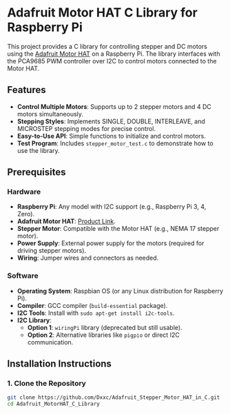 # Adafruit Motor HAT C Library for Raspberry Pi

This project provides a C library for controlling stepper and DC motors using the [Adafruit Motor HAT](https://www.adafruit.com/product/2348) on a Raspberry Pi. The library interfaces with the PCA9685 PWM controller over I2C to control motors connected to the Motor HAT.

## Features

- **Control Multiple Motors**: Supports up to 2 stepper motors and 4 DC motors simultaneously.
- **Stepping Styles**: Implements SINGLE, DOUBLE, INTERLEAVE, and MICROSTEP stepping modes for precise control.
- **Easy-to-Use API**: Simple functions to initialize and control motors.
- **Test Program**: Includes `stepper_motor_test.c` to demonstrate how to use the library.

## Prerequisites

### Hardware

- **Raspberry Pi**: Any model with I2C support (e.g., Raspberry Pi 3, 4, Zero).
- **Adafruit Motor HAT**: [Product Link](https://www.adafruit.com/product/2348).
- **Stepper Motor**: Compatible with the Motor HAT (e.g., NEMA 17 stepper motor).
- **Power Supply**: External power supply for the motors (required for driving stepper motors).
- **Wiring**: Jumper wires and connectors as needed.

### Software

- **Operating System**: Raspbian OS (or any Linux distribution for Raspberry Pi).
- **Compiler**: GCC compiler (`build-essential` package).
- **I2C Tools**: Install with `sudo apt-get install i2c-tools`.
- **I2C Library**:
  - **Option 1**: `wiringPi` library (deprecated but still usable).
  - **Option 2**: Alternative libraries like `pigpio` or direct I2C communication.

## Installation Instructions

### 1. Clone the Repository

```bash
git clone https://github.com/Dxxc/Adafruit_Stepper_Motor_HAT_in_C.git
cd Adafruit_MotorHAT_C_Library

